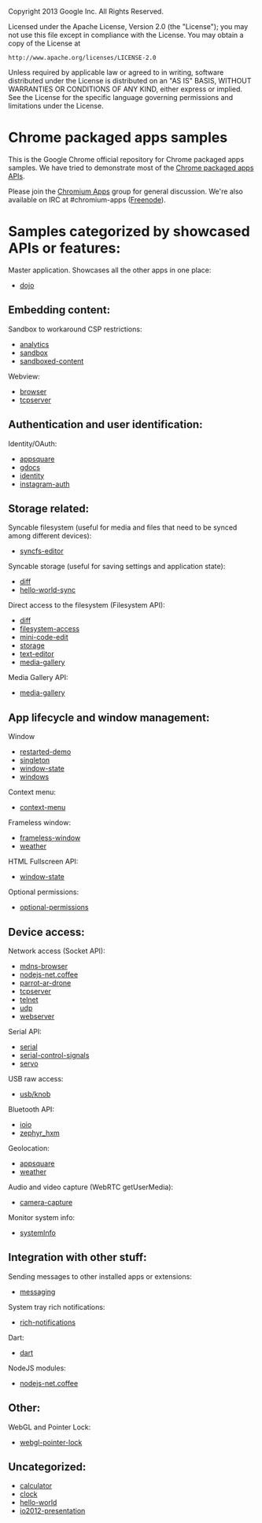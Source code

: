 Copyright 2013 Google Inc. All Rights Reserved.

Licensed under the Apache License, Version 2.0 (the "License");
you may not use this file except in compliance with the License.
You may obtain a copy of the License at

    http://www.apache.org/licenses/LICENSE-2.0

Unless required by applicable law or agreed to in writing, software
distributed under the License is distributed on an "AS IS" BASIS,
WITHOUT WARRANTIES OR CONDITIONS OF ANY KIND, either express or implied.
See the License for the specific language governing permissions and
limitations under the License.

# Chrome packaged apps samples

This is the Google Chrome official repository for Chrome packaged apps samples. We have tried to demonstrate most of the [Chrome packaged apps APIs](http://developer.chrome.com/apps/about_apps.html).

Please join the [Chromium Apps](https://groups.google.com/a/chromium.org/forum/?fromgroups#!forum/chromium-apps) group for general discussion. We're also available on IRC at #chromium-apps ([Freenode](http://freenode.net/)).


# Samples categorized by showcased APIs or features:

Master application. Showcases all the other apps in one place:
* [dojo](https://github.com/GoogleChrome/chrome-app-samples/tree/master/dojo)


## Embedding content:

Sandbox to workaround CSP restrictions: 
* [analytics](https://github.com/GoogleChrome/chrome-app-samples/tree/master/analytics)
* [sandbox](https://github.com/GoogleChrome/chrome-app-samples/tree/master/sandbox)
* [sandboxed-content](https://github.com/GoogleChrome/chrome-app-samples/tree/master/sandboxed-content)

Webview:
* [browser](https://github.com/GoogleChrome/chrome-app-samples/tree/master/browser)
* [tcpserver](https://github.com/GoogleChrome/chrome-app-samples/tree/master/tcpserver)


## Authentication and user identification:

Identity/OAuth:
* [appsquare](https://github.com/GoogleChrome/chrome-app-samples/tree/master/appsquare)
* [gdocs](https://github.com/GoogleChrome/chrome-app-samples/tree/master/gdocs)
* [identity](https://github.com/GoogleChrome/chrome-app-samples/tree/master/identity)
* [instagram-auth](https://github.com/GoogleChrome/chrome-app-samples/tree/master/instagram-auth)


## Storage related:

Syncable filesystem (useful for media and files that need to be synced among different devices):
* [syncfs-editor](https://github.com/GoogleChrome/chrome-app-samples/tree/master/syncfs-editor)

Syncable storage (useful for saving settings and application state):
* [diff](https://github.com/GoogleChrome/chrome-app-samples/tree/master/diff)
* [hello-world-sync](https://github.com/GoogleChrome/chrome-app-samples/tree/master/hello-world-sync)

Direct access to the filesystem (Filesystem API):
* [diff](https://github.com/GoogleChrome/chrome-app-samples/tree/master/diff)
* [filesystem-access](https://github.com/GoogleChrome/chrome-app-samples/tree/master/filesystem-access)
* [mini-code-edit](https://github.com/GoogleChrome/chrome-app-samples/tree/master/mini-code-edit)
* [storage](https://github.com/GoogleChrome/chrome-app-samples/tree/master/storage)
* [text-editor](https://github.com/GoogleChrome/chrome-app-samples/tree/master/text-editor)
* [media-gallery](https://github.com/GoogleChrome/chrome-app-samples/tree/master/media-gallery)

Media Gallery API:
* [media-gallery](https://github.com/GoogleChrome/chrome-app-samples/tree/master/media-gallery)


## App lifecycle and window management:

Window
* [restarted-demo](https://github.com/GoogleChrome/chrome-app-samples/tree/master/restarted-demo)
* [singleton](https://github.com/GoogleChrome/chrome-app-samples/tree/master/singleton)
* [window-state](https://github.com/GoogleChrome/chrome-app-samples/tree/master/window-state)
* [windows](https://github.com/GoogleChrome/chrome-app-samples/tree/master/windows)

Context menu:
* [context-menu](https://github.com/GoogleChrome/chrome-app-samples/tree/master/context-menu)

Frameless window:
* [frameless-window](https://github.com/GoogleChrome/chrome-app-samples/tree/master/frameless-window)
* [weather](https://github.com/GoogleChrome/chrome-app-samples/tree/master/weather)

HTML Fullscreen API:
* [window-state](https://github.com/GoogleChrome/chrome-app-samples/tree/master/window-state)

Optional permissions:
* [optional-permissions](https://github.com/GoogleChrome/chrome-app-samples/tree/master/optional-permissions)


## Device access:

Network access (Socket API):
* [mdns-browser](https://github.com/GoogleChrome/chrome-app-samples/tree/master/mdns-browser)
* [nodejs-net.coffee](https://github.com/GoogleChrome/chrome-app-samples/tree/master/nodejs-net.coffee)
* [parrot-ar-drone](https://github.com/GoogleChrome/chrome-app-samples/tree/master/parrot-ar-drone)
* [tcpserver](https://github.com/GoogleChrome/chrome-app-samples/tree/master/tcpserver)
* [telnet](https://github.com/GoogleChrome/chrome-app-samples/tree/master/telnet)
* [udp](https://github.com/GoogleChrome/chrome-app-samples/tree/master/udp)
* [webserver](https://github.com/GoogleChrome/chrome-app-samples/tree/master/webserver)


Serial API:
* [serial](https://github.com/GoogleChrome/chrome-app-samples/tree/master/serial)
* [serial-control-signals](https://github.com/GoogleChrome/chrome-app-samples/tree/master/serial-control-signals)
* [servo](https://github.com/GoogleChrome/chrome-app-samples/tree/master/servo)

USB raw access:
* [usb/knob](https://github.com/GoogleChrome/chrome-app-samples/tree/master/usb/knob)

Bluetooth API:
* [ioio](https://github.com/GoogleChrome/chrome-app-samples/tree/master/ioio)
* [zephyr\_hxm](https://github.com/GoogleChrome/chrome-app-samples/tree/master/zephyr_hxm)

Geolocation:
* [appsquare](https://github.com/GoogleChrome/chrome-app-samples/tree/master/appsquare)
* [weather](https://github.com/GoogleChrome/chrome-app-samples/tree/master/weather)

Audio and video capture (WebRTC getUserMedia):
* [camera-capture](https://github.com/GoogleChrome/chrome-app-samples/tree/master/camera-capture)

Monitor system info:
* [systemInfo](https://github.com/GoogleChrome/chrome-app-samples/tree/master/systemInfo)


## Integration with other stuff:

Sending messages to other installed apps or extensions:
* [messaging](https://github.com/GoogleChrome/chrome-app-samples/tree/master/messaging)

System tray rich notifications:
* [rich-notifications](https://github.com/GoogleChrome/chrome-app-samples/tree/master/rich-notifications)

Dart:
* [dart](https://github.com/GoogleChrome/chrome-app-samples/tree/master/dart)

NodeJS modules:
* [nodejs-net.coffee](https://github.com/GoogleChrome/chrome-app-samples/tree/master/nodejs-net.coffee)


## Other:

WebGL and Pointer Lock:
* [webgl-pointer-lock](https://github.com/GoogleChrome/chrome-app-samples/tree/master/webgl-pointer-lock)

## Uncategorized:
* [calculator](https://github.com/GoogleChrome/chrome-app-samples/tree/master/calculator)
* [clock](https://github.com/GoogleChrome/chrome-app-samples/tree/master/clock)
* [hello-world](https://github.com/GoogleChrome/chrome-app-samples/tree/master/hello-world)
* [io2012-presentation](https://github.com/GoogleChrome/chrome-app-samples/tree/master/io2012-presentation)

